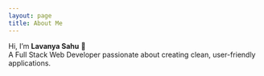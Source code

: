 ```yaml
---
layout: page
title: About Me
---
```


Hi, I’m **Lavanya Sahu** 👋  
A Full Stack Web Developer passionate about creating clean, user-friendly applications.
